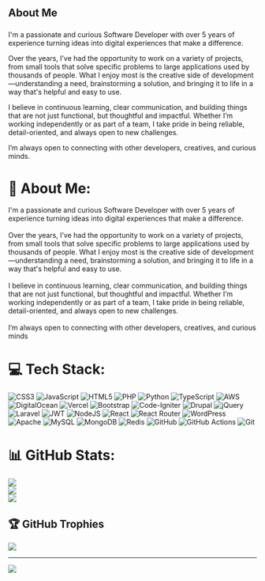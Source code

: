 <h2 align="left">About Me</h2>

###

<p align="left">I'm a passionate and curious Software Developer with over 5 years of experience turning ideas into digital experiences that make a difference.

Over the years, I’ve had the opportunity to work on a variety of projects, from small tools that solve specific problems to large applications used by thousands of people. What I enjoy most is the creative side of development—understanding a need, brainstorming a solution, and bringing it to life in a way that's helpful and easy to use.

I believe in continuous learning, clear communication, and building things that are not just functional, but thoughtful and impactful. Whether I’m working independently or as part of a team, I take pride in being reliable, detail-oriented, and always open to new challenges.

I’m always open to connecting with other developers, creatives, and curious minds.</p>

###

# 💫 About Me:
I'm a passionate and curious Software Developer with over 5 years of experience turning ideas into digital experiences that make a difference.<br><br>Over the years, I’ve had the opportunity to work on a variety of projects, from small tools that solve specific problems to large applications used by thousands of people. What I enjoy most is the creative side of development—understanding a need, brainstorming a solution, and bringing it to life in a way that's helpful and easy to use.<br><br>I believe in continuous learning, clear communication, and building things that are not just functional, but thoughtful and impactful. Whether I’m working independently or as part of a team, I take pride in being reliable, detail-oriented, and always open to new challenges.<br><br>I’m always open to connecting with other developers, creatives, and curious minds


# 💻 Tech Stack:
![CSS3](https://img.shields.io/badge/css3-%231572B6.svg?style=for-the-badge&logo=css3&logoColor=white) ![JavaScript](https://img.shields.io/badge/javascript-%23323330.svg?style=for-the-badge&logo=javascript&logoColor=%23F7DF1E) ![HTML5](https://img.shields.io/badge/html5-%23E34F26.svg?style=for-the-badge&logo=html5&logoColor=white) ![PHP](https://img.shields.io/badge/php-%23777BB4.svg?style=for-the-badge&logo=php&logoColor=white) ![Python](https://img.shields.io/badge/python-3670A0?style=for-the-badge&logo=python&logoColor=ffdd54) ![TypeScript](https://img.shields.io/badge/typescript-%23007ACC.svg?style=for-the-badge&logo=typescript&logoColor=white) ![AWS](https://img.shields.io/badge/AWS-%23FF9900.svg?style=for-the-badge&logo=amazon-aws&logoColor=white) ![DigitalOcean](https://img.shields.io/badge/DigitalOcean-%230167ff.svg?style=for-the-badge&logo=digitalOcean&logoColor=white) ![Vercel](https://img.shields.io/badge/vercel-%23000000.svg?style=for-the-badge&logo=vercel&logoColor=white) ![Bootstrap](https://img.shields.io/badge/bootstrap-%238511FA.svg?style=for-the-badge&logo=bootstrap&logoColor=white) ![Code-Igniter](https://img.shields.io/badge/CodeIgniter-%23EF4223.svg?style=for-the-badge&logo=codeIgniter&logoColor=white) ![Drupal](https://img.shields.io/badge/drupal-%230678BE.svg?style=for-the-badge&logo=drupal&logoColor=white) ![jQuery](https://img.shields.io/badge/jquery-%230769AD.svg?style=for-the-badge&logo=jquery&logoColor=white) ![Laravel](https://img.shields.io/badge/laravel-%23FF2D20.svg?style=for-the-badge&logo=laravel&logoColor=white) ![JWT](https://img.shields.io/badge/JWT-black?style=for-the-badge&logo=JSON%20web%20tokens) ![NodeJS](https://img.shields.io/badge/node.js-6DA55F?style=for-the-badge&logo=node.js&logoColor=white) ![React](https://img.shields.io/badge/react-%2320232a.svg?style=for-the-badge&logo=react&logoColor=%2361DAFB) ![React Router](https://img.shields.io/badge/React_Router-CA4245?style=for-the-badge&logo=react-router&logoColor=white) ![WordPress](https://img.shields.io/badge/WordPress-%23117AC9.svg?style=for-the-badge&logo=WordPress&logoColor=white) ![Apache](https://img.shields.io/badge/apache-%23D42029.svg?style=for-the-badge&logo=apache&logoColor=white) ![MySQL](https://img.shields.io/badge/mysql-4479A1.svg?style=for-the-badge&logo=mysql&logoColor=white) ![MongoDB](https://img.shields.io/badge/MongoDB-%234ea94b.svg?style=for-the-badge&logo=mongodb&logoColor=white) ![Redis](https://img.shields.io/badge/redis-%23DD0031.svg?style=for-the-badge&logo=redis&logoColor=white) ![GitHub](https://img.shields.io/badge/github-%23121011.svg?style=for-the-badge&logo=github&logoColor=white) ![GitHub Actions](https://img.shields.io/badge/github%20actions-%232671E5.svg?style=for-the-badge&logo=githubactions&logoColor=white) ![Git](https://img.shields.io/badge/git-%23F05033.svg?style=for-the-badge&logo=git&logoColor=white)
# 📊 GitHub Stats:
![](https://github-readme-stats.vercel.app/api?username=gaji-asif&theme=dark&hide_border=false&include_all_commits=false&count_private=false)<br/>
![](https://nirzak-streak-stats.vercel.app/?user=gaji-asif&theme=dark&hide_border=false)<br/>
![](https://github-readme-stats.vercel.app/api/top-langs/?username=gaji-asif&theme=dark&hide_border=false&include_all_commits=false&count_private=false&layout=compact)

## 🏆 GitHub Trophies
![](https://github-profile-trophy.vercel.app/?username=gaji-asif&theme=radical&no-frame=false&no-bg=true&margin-w=4)

---
[![](https://visitcount.itsvg.in/api?id=gaji-asif&icon=0&color=0)](https://visitcount.itsvg.in)

<!-- Proudly created with GPRM ( https://gprm.itsvg.in ) -->
